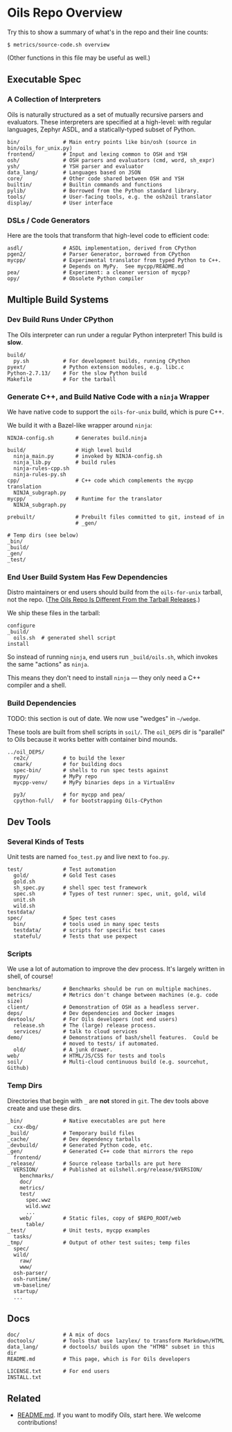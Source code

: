 Oils Repo Overview
==================

Try this to show a summary of what's in the repo and their line counts:

    $ metrics/source-code.sh overview

(Other functions in this file may be useful as well.)

<div id="toc">
</div>

## Executable Spec

### A Collection of Interpreters

Oils is naturally structured as a set of mutually recursive parsers and
evaluators.  These interpreters are specified at a high-level: with regular
languages, Zephyr ASDL, and a statically-typed subset of Python.

    bin/              # Main entry points like bin/osh (source in bin/oils_for_unix.py)
    frontend/         # Input and lexing common to OSH and YSH
    osh/              # OSH parsers and evaluators (cmd, word, sh_expr)
    ysh/              # YSH parser and evaluator
    data_lang/        # Languages based on JSON
    core/             # Other code shared between OSH and YSH
    builtin/          # Builtin commands and functions
    pylib/            # Borrowed from the Python standard library.
    tools/            # User-facing tools, e.g. the osh2oil translator
    display/          # User interface

### DSLs / Code Generators

Here are the tools that transform that high-level code to efficient code:

    asdl/             # ASDL implementation, derived from CPython
    pgen2/            # Parser Generator, borrowed from CPython
    mycpp/            # Experimental translator from typed Python to C++.
                      # Depends on MyPy.  See mycpp/README.md
    pea/              # Experiment: a cleaner version of mycpp?
    opy/              # Obsolete Python compiler

## Multiple Build Systems

### Dev Build Runs Under CPython

The Oils interpreter can run under a regular Python interpreter!  This build is
**slow**.

    build/ 
      py.sh           # For development builds, running CPython
    pyext/            # Python extension modules, e.g. libc.c
    Python-2.7.13/    # For the slow Python build
    Makefile          # For the tarball

### Generate C++, and Build Native Code with a `ninja` Wrapper

We have native code to support the `oils-for-unix` build, which is pure C++.

We build it with a Bazel-like wrapper around `ninja`:

    NINJA-config.sh       # Generates build.ninja

    build/                # High level build
      ninja_main.py       # invoked by NINJA-config.sh
      ninja_lib.py        # build rules
      ninja-rules-cpp.sh
      ninja-rules-py.sh
    cpp/                  # C++ code which complements the mycpp translation
      NINJA_subgraph.py
    mycpp/                # Runtime for the translator
      NINJA_subgraph.py

    prebuilt/             # Prebuilt files committed to git, instead of in
                          # _gen/

    # Temp dirs (see below)
    _bin/
    _build/
    _gen/
    _test/

### End User Build System Has Few Dependencies

Distro maintainers or end users should build from the `oils-for-unix` tarball,
not the repo.  ([The Oils Repo Is Different From the Tarball
Releases](https://github.com/oils-for-unix/oils/wiki/The-Oils-Repo-Is-Different-From-the-Tarball-Releases).)

We ship these files in the tarball:

    configure
    _build/
      oils.sh  # generated shell script
    install

So instead of running `ninja`, end users run `_build/oils.sh`, which invokes
the same "actions" as `ninja`.  

This means they don't need to install `ninja` &mdash; they only need a C++
compiler and a shell.

### Build Dependencies

TODO: this section is out of date.  We now use "wedges" in `~/wedge`.

These tools are built from shell scripts in `soil/`.  The `oil_DEPS` dir is
"parallel" to Oils because it works better with container bind mounds.

    ../oil_DEPS/
      re2c/           # to build the lexer
      cmark/          # for building docs
      spec-bin/       # shells to run spec tests against
      mypy/           # MyPy repo
      mycpp-venv/     # MyPy binaries deps in a VirtualEnv

      py3/            # for mycpp and pea/
      cpython-full/   # for bootstrapping Oils-CPython

## Dev Tools

### Several Kinds of Tests

Unit tests are named `foo_test.py` and live next to `foo.py`.

    test/             # Test automation
      gold/           # Gold Test cases
      gold.sh         
      sh_spec.py      # shell spec test framework
      spec.sh         # Types of test runner: spec, unit, gold, wild
      unit.sh         
      wild.sh
    testdata/
    spec/             # Spec test cases
      bin/            # tools used in many spec tests
      testdata/       # scripts for specific test cases
      stateful/       # Tests that use pexpect

### Scripts

We use a lot of automation to improve the dev process.  It's largely written in
shell, of course!

    benchmarks/       # Benchmarks should be run on multiple machines.
    metrics/          # Metrics don't change between machines (e.g. code size)
    client/           # Demonstration of OSH as a headless server.
    deps/             # Dev dependencies and Docker images
    devtools/         # For Oils developers (not end users)
      release.sh      # The (large) release process.
      services/       # talk to cloud services
    demo/             # Demonstrations of bash/shell features.  Could be
                      # moved to tests/ if automated.
      old/            # A junk drawer.
    web/              # HTML/JS/CSS for tests and tools
    soil/             # Multi-cloud continuous build (e.g. sourcehut, Github)

### Temp Dirs

Directories that begin with `_` are **not** stored in `git`.  The dev tools
above create and use these dirs.

    _bin/             # Native executables are put here
      cxx-dbg/
    _build/           # Temporary build files
    _cache/           # Dev dependency tarballs
    _devbuild/        # Generated Python code, etc.
    _gen/             # Generated C++ code that mirrors the repo
      frontend/
    _release/         # Source release tarballs are put here
      VERSION/        # Published at oilshell.org/release/$VERSION/
        benchmarks/
        doc/
        metrics/
        test/
          spec.wwz
          wild.wwz
          ...
        web/          # Static files, copy of $REPO_ROOT/web
          table/
    _test/            # Unit tests, mycpp examples
      tasks/
    _tmp/             # Output of other test suites; temp files
      spec/
      wild/
        raw/
        www/
      osh-parser/
      osh-runtime/
      vm-baseline/
      startup/
      ...

## Docs

    doc/              # A mix of docs
    doctools/         # Tools that use lazylex/ to transform Markdown/HTML
    data_lang/        # doctools/ builds upon the "HTM8" subset in this dir
    README.md         # This page, which is For Oils developers

    LICENSE.txt       # For end users
    INSTALL.txt

## Related

- [README.md](oils-repo/README.html).  If you want to modify Oils, start here.
  We welcome contributions!
